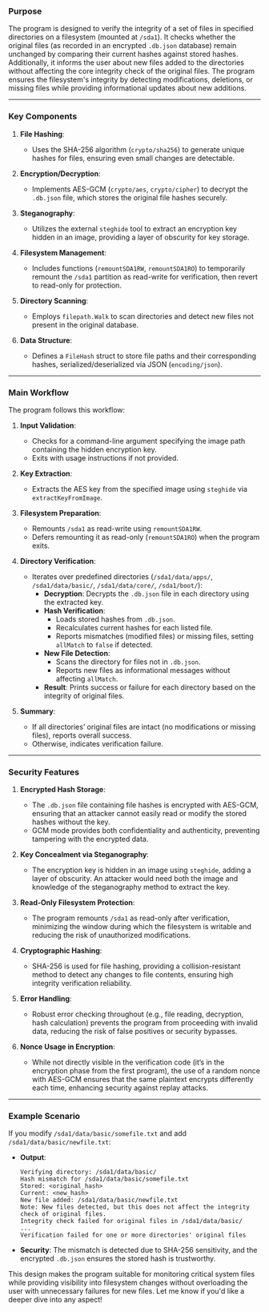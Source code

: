 
### Purpose
The program is designed to verify the integrity of a set of files in specified directories on a filesystem (mounted at `/sda1`). It checks whether the original files (as recorded in an encrypted `.db.json` database) remain unchanged by comparing their current hashes against stored hashes. Additionally, it informs the user about new files added to the directories without affecting the core integrity check of the original files. The program ensures the filesystem's integrity by detecting modifications, deletions, or missing files while providing informational updates about new additions.

---

### Key Components
1. **File Hashing**:
   - Uses the SHA-256 algorithm (`crypto/sha256`) to generate unique hashes for files, ensuring even small changes are detectable.

2. **Encryption/Decryption**:
   - Implements AES-GCM (`crypto/aes`, `crypto/cipher`) to decrypt the `.db.json` file, which stores the original file hashes securely.

3. **Steganography**:
   - Utilizes the external `steghide` tool to extract an encryption key hidden in an image, providing a layer of obscurity for key storage.

4. **Filesystem Management**:
   - Includes functions (`remountSDA1RW`, `remountSDA1RO`) to temporarily remount the `/sda1` partition as read-write for verification, then revert to read-only for protection.

5. **Directory Scanning**:
   - Employs `filepath.Walk` to scan directories and detect new files not present in the original database.

6. **Data Structure**:
   - Defines a `FileHash` struct to store file paths and their corresponding hashes, serialized/deserialized via JSON (`encoding/json`).

---

### Main Workflow
The program follows this workflow:
1. **Input Validation**:
   - Checks for a command-line argument specifying the image path containing the hidden encryption key.
   - Exits with usage instructions if not provided.

2. **Key Extraction**:
   - Extracts the AES key from the specified image using `steghide` via `extractKeyFromImage`.

3. **Filesystem Preparation**:
   - Remounts `/sda1` as read-write using `remountSDA1RW`.
   - Defers remounting it as read-only (`remountSDA1RO`) when the program exits.

4. **Directory Verification**:
   - Iterates over predefined directories (`/sda1/data/apps/`, `/sda1/data/basic/`, `/sda1/data/core/`, `/sda1/boot/`):
     - **Decryption**: Decrypts the `.db.json` file in each directory using the extracted key.
     - **Hash Verification**: 
       - Loads stored hashes from `.db.json`.
       - Recalculates current hashes for each listed file.
       - Reports mismatches (modified files) or missing files, setting `allMatch` to `false` if detected.
     - **New File Detection**:
       - Scans the directory for files not in `.db.json`.
       - Reports new files as informational messages without affecting `allMatch`.
     - **Result**: Prints success or failure for each directory based on the integrity of original files.

5. **Summary**:
   - If all directories’ original files are intact (no modifications or missing files), reports overall success.
   - Otherwise, indicates verification failure.

---

### Security Features
1. **Encrypted Hash Storage**:
   - The `.db.json` file containing file hashes is encrypted with AES-GCM, ensuring that an attacker cannot easily read or modify the stored hashes without the key.
   - GCM mode provides both confidentiality and authenticity, preventing tampering with the encrypted data.

2. **Key Concealment via Steganography**:
   - The encryption key is hidden in an image using `steghide`, adding a layer of obscurity. An attacker would need both the image and knowledge of the steganography method to extract the key.

3. **Read-Only Filesystem Protection**:
   - The program remounts `/sda1` as read-only after verification, minimizing the window during which the filesystem is writable and reducing the risk of unauthorized modifications.

4. **Cryptographic Hashing**:
   - SHA-256 is used for file hashing, providing a collision-resistant method to detect any changes to file contents, ensuring high integrity verification reliability.

5. **Error Handling**:
   - Robust error checking throughout (e.g., file reading, decryption, hash calculation) prevents the program from proceeding with invalid data, reducing the risk of false positives or security bypasses.

6. **Nonce Usage in Encryption**:
   - While not directly visible in the verification code (it’s in the encryption phase from the first program), the use of a random nonce with AES-GCM ensures that the same plaintext encrypts differently each time, enhancing security against replay attacks.

---

### Example Scenario
If you modify `/sda1/data/basic/somefile.txt` and add `/sda1/data/basic/newfile.txt`:
- **Output**:
  ```
  Verifying directory: /sda1/data/basic/
  Hash mismatch for /sda1/data/basic/somefile.txt
  Stored: <original_hash>
  Current: <new_hash>
  New file added: /sda1/data/basic/newfile.txt
  Note: New files detected, but this does not affect the integrity check of original files.
  Integrity check failed for original files in /sda1/data/basic/
  ...
  Verification failed for one or more directories' original files
  ```
- **Security**: The mismatch is detected due to SHA-256 sensitivity, and the encrypted `.db.json` ensures the stored hash is trustworthy.

This design makes the program suitable for monitoring critical system files while providing visibility into filesystem changes without overloading the user with unnecessary failures for new files. Let me know if you'd like a deeper dive into any aspect!
